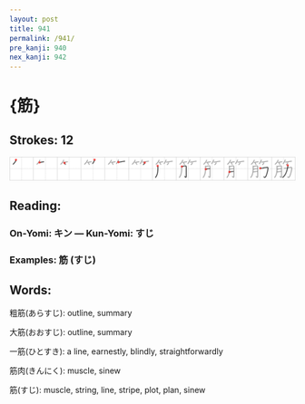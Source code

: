 ```yaml
---
layout: post
title: 941
permalink: /941/
pre_kanji: 940
nex_kanji: 942
---
```


# {筋}

## Strokes: 12

<div class="stroke"><img src="../images/E7AD8B.png" /></div>

## Reading:

### On-Yomi: キン &mdash; Kun-Yomi: すじ

### Examples: 筋 (すじ)

## Words:

粗筋(あらすじ): outline, summary

大筋(おおすじ): outline, summary

一筋(ひとすき): a line, earnestly, blindly, straightforwardly

筋肉(きんにく): muscle, sinew

筋(すじ): muscle, string, line, stripe, plot, plan, sinew
